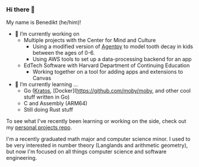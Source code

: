 ### Hi there 👋

My name is Benedikt (he/him)!

- 🔭 I’m currently working on
  - Multiple projects with the Center for Mind and Culture
    - Using a modified version of [Agentpy](https://github.com/JoelForamitti/agentpy) to model tooth decay in kids between the ages of 0-6.
    - Using AWS tools to set up a data-processing backend for an app
  - EdTech Software with Harvard Department of Continuing Education
    - Working together on a tool for adding apps and extensions to Canvas
- 🌱 I’m currently learning ...
  - Go ([Kratos](https://github.com/go-kratos/kratos), [Docker](https://github.com/moby/moby, and other cool stuff written in Go)
  - C and Assembly (ARM64)
  - Still doing Rust stuff

To see what I've recently been learning or working on the side, check out my [personal projects repo](https://github.com/Benni-Math/personal_projects).

I'm a recently graduated math major and computer science minor. I used to be very interested in number theory (Langlands and arithmetic geometry), but now I'm focused on all things computer science and software engineering.

<!--
**Benni-Math/Benni-Math** is a ✨ _special_ ✨ repository because its `README.md` (this file) appears on your GitHub profile.

Here are some ideas to get you started:

- 👯 I’m looking to collaborate on ...
- 🤔 I’m looking for help with ...
- 💬 Ask me about ...
- 📫 How to reach me: ...
- 😄 Pronouns: ...
- ⚡ Fun fact: ...
-->
